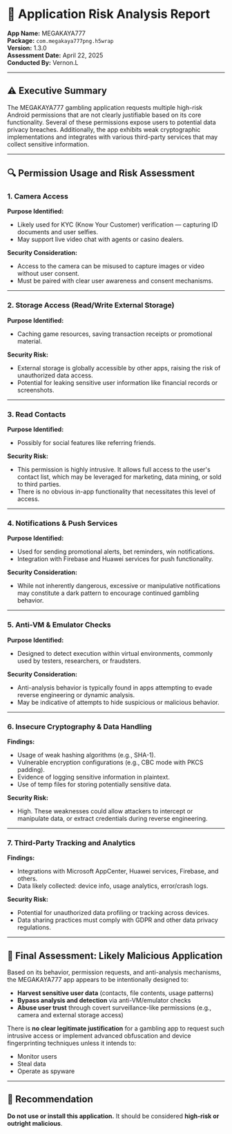 # 📄 Application Risk Analysis Report

**App Name:** MEGAKAYA777  
**Package:** `com.megakaya777png.h5wrap`  
**Version:** 1.3.0  
**Assessment Date:** April 22, 2025  
**Conducted By:** Vernon.L

---

## ⚠️ Executive Summary

The MEGAKAYA777 gambling application requests multiple high-risk Android permissions that are not clearly justifiable based on its core functionality. Several of these permissions expose users to potential data privacy breaches. Additionally, the app exhibits weak cryptographic implementations and integrates with various third-party services that may collect sensitive information.

---

## 🔍 Permission Usage and Risk Assessment

### 1. Camera Access

**Purpose Identified:**
- Likely used for KYC (Know Your Customer) verification — capturing ID documents and user selfies.
- May support live video chat with agents or casino dealers.

**Security Consideration:**
- Access to the camera can be misused to capture images or video without user consent.
- Must be paired with clear user awareness and consent mechanisms.

---

### 2. Storage Access (Read/Write External Storage)

**Purpose Identified:**
- Caching game resources, saving transaction receipts or promotional material.

**Security Risk:**
- External storage is globally accessible by other apps, raising the risk of unauthorized data access.
- Potential for leaking sensitive user information like financial records or screenshots.

---

### 3. Read Contacts

**Purpose Identified:**
- Possibly for social features like referring friends.

**Security Risk:**
- This permission is highly intrusive. It allows full access to the user's contact list, which may be leveraged for marketing, data mining, or sold to third parties.
- There is no obvious in-app functionality that necessitates this level of access.

---

### 4. Notifications & Push Services

**Purpose Identified:**
- Used for sending promotional alerts, bet reminders, win notifications.
- Integration with Firebase and Huawei services for push functionality.

**Security Consideration:**
- While not inherently dangerous, excessive or manipulative notifications may constitute a dark pattern to encourage continued gambling behavior.

---

### 5. Anti-VM & Emulator Checks

**Purpose Identified:**
- Designed to detect execution within virtual environments, commonly used by testers, researchers, or fraudsters.

**Security Consideration:**
- Anti-analysis behavior is typically found in apps attempting to evade reverse engineering or dynamic analysis.
- May be indicative of attempts to hide suspicious or malicious behavior.

---

### 6. Insecure Cryptography & Data Handling

**Findings:**
- Usage of weak hashing algorithms (e.g., SHA-1).
- Vulnerable encryption configurations (e.g., CBC mode with PKCS padding).
- Evidence of logging sensitive information in plaintext.
- Use of temp files for storing potentially sensitive data.

**Security Risk:**
- High. These weaknesses could allow attackers to intercept or manipulate data, or extract credentials during reverse engineering.

---

### 7. Third-Party Tracking and Analytics

**Findings:**
- Integrations with Microsoft AppCenter, Huawei services, Firebase, and others.
- Data likely collected: device info, usage analytics, error/crash logs.

**Security Risk:**
- Potential for unauthorized data profiling or tracking across devices.
- Data sharing practices must comply with GDPR and other data privacy regulations.

---

## 🧾 Final Assessment: Likely Malicious Application

Based on its behavior, permission requests, and anti-analysis mechanisms, the MEGAKAYA777 app appears to be intentionally designed to:

- **Harvest sensitive user data** (contacts, file contents, usage patterns)
- **Bypass analysis and detection** via anti-VM/emulator checks
- **Abuse user trust** through covert surveillance-like permissions (e.g., camera and external storage access)

There is **no clear legitimate justification** for a gambling app to request such intrusive access or implement advanced obfuscation and device fingerprinting techniques unless it intends to:

- Monitor users
- Steal data
- Operate as spyware

---

## 🚫 Recommendation

**Do not use or install this application.** It should be considered **high-risk or outright malicious**.
